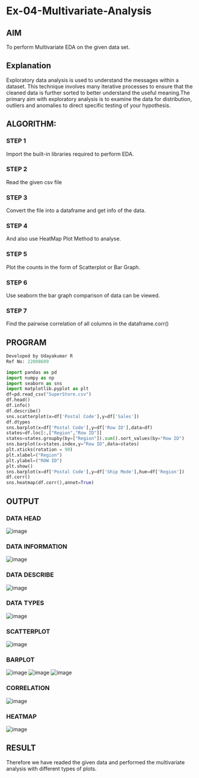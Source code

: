 # Ex-04-Multivariate-Analysis

## AIM
To perform Multivariate EDA on the given data set.

## Explanation 
Exploratory data analysis is used to understand the messages within a dataset. This technique involves many iterative processes to ensure that the cleaned data is further sorted to better understand the useful meaning.The primary aim with exploratory analysis is to examine the data for distribution, outliers and anomalies to direct specific testing of your hypothesis.

## ALGORITHM:

### STEP 1
Import the built-in libraries required to perform EDA.

### STEP 2
Read the given csv file

### STEP 3
Convert the file into a dataframe and get info of the data.

### STEP 4
And also use HeatMap Plot Method to analyse. 

### STEP 5
Plot the counts in the form of Scatterplot or Bar Graph.

### STEP 6
Use seaborn the bar graph comparison of data can be viewed.

### STEP 7
Find the pairwise correlation of all columns in the dataframe.corr()

## PROGRAM
```python
Developed by Udayakumar R
Ref No: 22008609

import pandas as pd
import numpy as np
import seaborn as sns
import matplotlib.pyplot as plt
df=pd.read_csv("SuperStore.csv")
df.head()
df.info()
df.describe()
sns.scatterplot(x=df['Postal Code'],y=df['Sales'])
df.dtypes
sns.barplot(x=df['Postal Code'],y=df['Row ID'],data=df)
states=df.loc[:,["Region","Row ID"]]
states=states.groupby(by=["Region"]).sum().sort_values(by="Row ID")
sns.barplot(x=states.index,y="Row ID",data=states)
plt.xticks(rotation = 90)
plt.xlabel=("Region")
plt.ylabel=("ROW ID")
plt.show()
sns.barplot(x=df['Postal Code'],y=df['Ship Mode'],hue=df['Region'])
df.corr()
sns.heatmap(df.corr(),annot=True)
```
## OUTPUT

### DATA HEAD
![image](https://user-images.githubusercontent.com/118708024/230453526-4532d613-c33a-42b7-9477-a556012afe0c.png)
### DATA INFORMATION
![image](https://user-images.githubusercontent.com/118708024/230453631-38ea812e-1383-4f2d-8293-c650b5245476.png)
### DATA DESCRIBE
![image](https://user-images.githubusercontent.com/118708024/230453723-5565d8e7-acae-4ca8-a63c-5de76aceabd7.png)
### DATA TYPES
![image](https://user-images.githubusercontent.com/118708024/230453824-8509be5a-c977-4fa1-8941-3e4ab5432613.png)
### SCATTERPLOT
![image](https://user-images.githubusercontent.com/118708024/230453947-3ca44cf5-b377-4029-895c-72a3cd2730d9.png)
### BARPLOT
![image](https://user-images.githubusercontent.com/118708024/230454087-ab4d9297-4c91-45ae-a059-5d4b6f3c72d9.png)
![image](https://user-images.githubusercontent.com/118708024/230454184-f93e53ea-f97f-42ee-a7d5-ed2cc88b5321.png)
![image](https://user-images.githubusercontent.com/118708024/230454262-40e346c7-045d-495c-b3f9-8ab048d586cb.png)
### CORRELATION 
![image](https://user-images.githubusercontent.com/118708024/230454379-2e4a00e0-4885-4cf3-b8d9-4b9b41c4eeab.png)
### HEATMAP
![image](https://user-images.githubusercontent.com/118708024/230454468-dc158102-6b32-4965-b248-a1eb74223eb1.png)

## RESULT
Therefore we have readed the given data and performed the multivariate analysis with different types of
plots.
